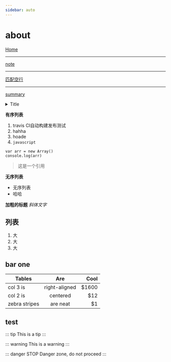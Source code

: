 ```yaml
---
sidebar: auto
---
```


# about

<!-- ![An image](./assets/img/hero.png) -->
[Home](/) <!-- 跳转到根部的 README.md -->
***
[note](/note/) <!-- 跳转到文件夹的 index.html -->
***
[匹配空行](/note/reg.html#匹配空行) <!-- 跳转到特定 anchor 位置 -->
***
[summary](/note/summary.html)

<details>

<summary>Title</summary>

content!!!
</details>

**有序列表**

1. travis CI自动构建发布测试
2. hahha
3. hoade
4. `javascript`

```js{1}
var arr = new Array()
console.log(arr)
```

> 这是一个引用

**无序列表**

- 无序列表
- 哈哈

**加粗的标题**
*斜体文字*

## 列表

1. 大
2. 大
3. 大

## bar one

| Tables        | Are           | Cool  |
| ------------- | :-----------: | ----: |
| col 3 is      | right-aligned | $1600 |
| col 2 is      | centered      | $12   |
| zebra stripes | are neat      | $1    |

## test

::: tip
This is a tip
:::

::: warning
This is a warning
:::

::: danger STOP
Danger zone, do not proceed
:::
